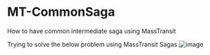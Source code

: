 # MT-CommonSaga
How to have common intermediate saga using MassTransit

Trying to solve the below problem using MassTransit Sagas
![image](https://user-images.githubusercontent.com/6518006/213916780-fc1a193f-faf7-4613-b0e6-c84dac000814.png)

